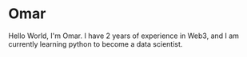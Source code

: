 # Omar
Hello World, I'm Omar. I have 2 years of experience in Web3, and I am currently learning python to become a data scientist.
